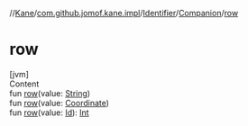 //[Kane](../../../index.md)/[com.github.jomof.kane.impl](../../index.md)/[Identifier](../index.md)/[Companion](index.md)/[row](row.md)



# row  
[jvm]  
Content  
fun [row](row.md)(value: [String](https://kotlinlang.org/api/latest/jvm/stdlib/kotlin/-string/index.html))  
fun [row](row.md)(value: [Coordinate](../../-coordinate/index.md))  
fun [row](row.md)(value: [Id](../../index.md#%5Bcom.github.jomof.kane.impl%2FId%2F%2F%2FPointingToDeclaration%2F%5D%2FClasslikes%2F-877297793)): [Int](https://kotlinlang.org/api/latest/jvm/stdlib/kotlin/-int/index.html)  



